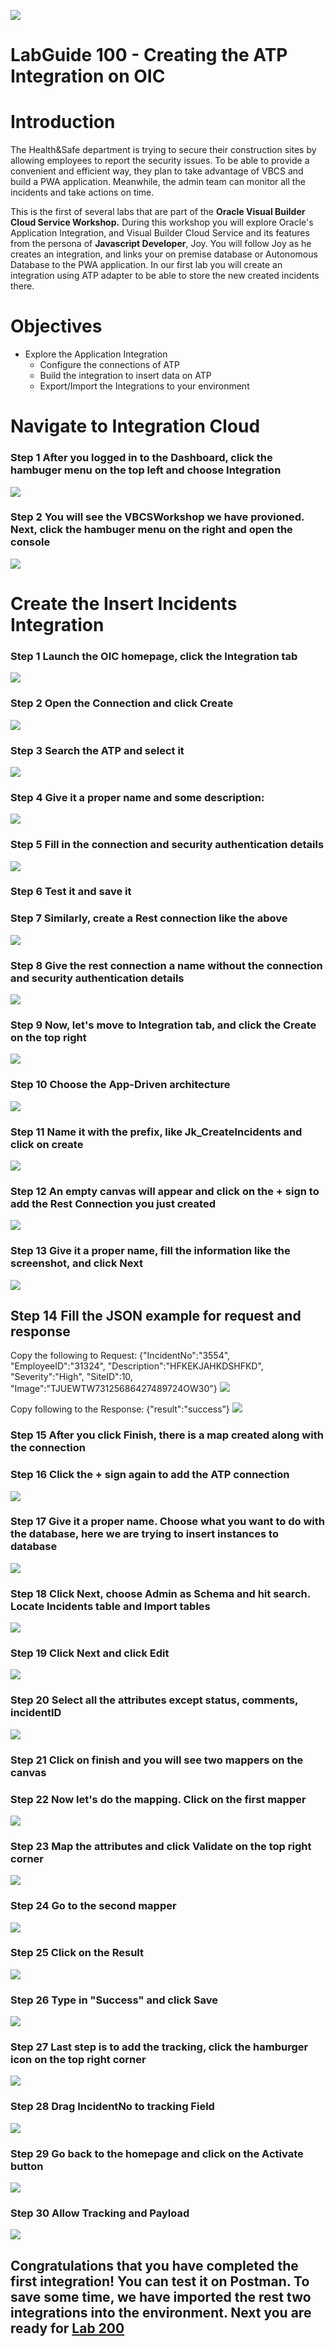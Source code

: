 ![](images/100/Picture-Title.png)

# LabGuide 100 - Creating the ATP Integration on OIC

# Introduction

The Health&Safe department is trying to secure their construction sites by allowing employees to report the security issues. To
be able to provide a convenient and efficient way, they plan to take advantage of VBCS and build a PWA application. Meanwhile,
the admin team can monitor all the incidents and take actions on time.

This is the first of several labs that are part of the **Oracle Visual Builder Cloud Service Workshop.** During this workshop you will explore Oracle's  Application Integration, and Visual Builder Cloud Service and its features from the persona of **Javascript Developer**, Joy. You will follow Joy as he creates an integration, and links your on premise database or Autonomous Database to the PWA application. In our first lab you will create an integration using ATP adapter to be able to store the new created incidents there.

# Objectives

- Explore the Application Integration
  - Configure the connections of ATP
  - Build the integration to insert data on ATP
  - Export/Import the Integrations to your environment

# Navigate to Integration Cloud

### Step 1 After you logged in to the Dashboard, click the hambuger menu on the top left and choose **Integration**
![](images/100/1.png)

### Step 2 You will see the **VBCSWorkshop** we have provioned. Next, click the hambuger menu on the right and open the console
![](images/100/2.png)

# Create the Insert Incidents Integration

### Step 1 Launch the OIC homepage, click the Integration tab
![](images/100/oic1.png)

### Step 2  Open the **Connection** and click **Create**
![](images/100/oic2.png)

### Step 3 Search the ATP and select it
![](images/100/oic3.png)

### Step 4 Give it a proper name and some description:
![](images/100/oic4.png)

### Step 5 Fill in the connection and security authentication details
![](images/100/oic5.png)

### Step 6 Test it and save it

### Step 7 Similarly, create a Rest connection like the above
![](images/100/oic6.png)

### Step 8 Give the rest connection a name without the connection and security authentication details
![](images/100/oic7.png)

### Step 9 Now, let's move to Integration tab, and click the Create on the top right
![](images/100/oic8.png)

### Step 10 Choose the App-Driven architecture
![](images/100/oic9.png)

### Step 11 Name it with the prefix, like Jk_CreateIncidents and click on create
![](images/100/oic10.png)

### Step 12 An empty canvas will appear and click on the + sign to add the Rest Connection you just created
![](images/100/oic11.png)

### Step 13 Give it a proper name, fill the information like the screenshot, and click Next
![](images/100/oic12.png)

## Step 14 Fill the JSON example for request and response
 Copy the following to Request: {"IncidentNo":"3554",  "EmployeeID":"31324",  "Description":"HFKEKJAHKDSHFKD",  "Severity":"High",  "SiteID":10,  "Image":"TJUEWTW73125686427489724OW30"}
![](images/100/oic13.png)

Copy following to the Response:   {"result":"success”}
![](images/100/oic14.png)

### Step 15 After you click Finish, there is a map created along with the connection

### Step 16 Click the + sign again to add the ATP connection
![](images/100/oic16.png)

### Step 17 Give it a proper name. Choose what you want to do with the database, here we are trying to insert instances to database
![](images/100/oic17.png)

### Step 18  Click Next, choose **Admin** as Schema and hit search. Locate **Incidents** table and Import tables
![](images/100/oic18.png)

### Step 19 Click Next and click **Edit**
![](images/100/oic20.png)

### Step 20 Select all the attributes except **status, comments, incidentID**
![](images/100/oic19.png)


### Step 21 Click on finish and you will see two mappers on the canvas


### Step 22 Now let's do the mapping. Click on the first mapper
![](images/100/oic21.png)

### Step 23 Map the attributes and click **Validate** on the top right corner
![](images/100/oic22.png)

### Step 24 Go to the second mapper
![](images/100/oic23.png)

### Step 25 Click on the **Result**
![](images/100/oic24.png)

### Step 26 Type in "Success" and click Save
![](images/100/oic25.png)

### Step 27 Last step is to add the tracking, click the hamburger icon on the top right corner
![](images/100/oic26.png)

### Step 28 Drag **IncidentNo** to tracking Field
![](images/100/oic27.png)

### Step 29 Go back to the homepage and click on the Activate button
![](images/100/oic28.png)

### Step 30 Allow Tracking and Payload
![](images/100/oic29.png)


## Congratulations that you have completed the first integration! You can test it on Postman. To save some time, we have imported the rest two integrations into the environment. Next you are ready for [Lab 200](LabGuide200.md)
